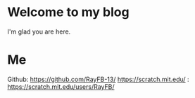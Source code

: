 # Welcome to my blog
I'm glad you are here.
# Me
Github: https://github.com/RayFB-13/
https://scratch.mit.edu/ : https://scratch.mit.edu/users/RayFB/
